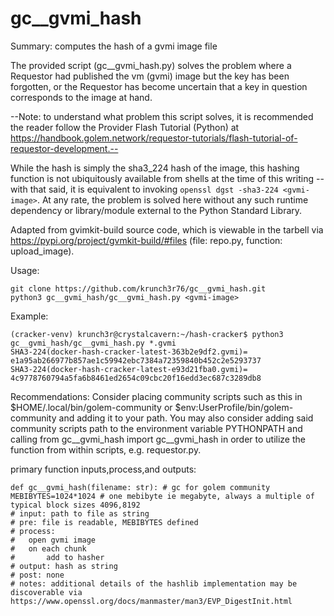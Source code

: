 # gc__gvmi_hash
Summary: computes the hash of a gvmi image file

The provided script (gc__gvmi_hash.py) solves the problem where a Requestor had published the vm (gvmi) image but the key has been forgotten, or the Requestor has become uncertain that a key in question corresponds to the image at hand.

--Note: to understand what problem this script solves, it is recommended the reader follow the Provider Flash Tutorial (Python) at https://handbook.golem.network/requestor-tutorials/flash-tutorial-of-requestor-development.--

While the hash is simply the sha3_224 hash of the image, this hashing function is not ubiquitously available from shells at the time of this writing -- with that said, it is equivalent to invoking `openssl dgst -sha3-224 <gvmi-image>`. At any rate, the problem is solved here without any such runtime dependency or library/module external to the Python Standard Library.

Adapted from gvimkit-build source code, which is viewable in the tarbell via https://pypi.org/project/gvmkit-build/#files (file: repo.py, function: upload_image).



Usage:
```
git clone https://github.com/krunch3r76/gc__gvmi_hash.git
python3 gc__gvmi_hash/gc__gvmi_hash.py <gvmi-image>
```

Example:
```
(cracker-venv) krunch3r@crystalcavern:~/hash-cracker$ python3 gc__gvmi_hash/gc__gvmi_hash.py *.gvmi
SHA3-224(docker-hash-cracker-latest-363b2e9df2.gvmi)= e1a95ab266977b857ae1c59942ebc7384a72359840b452c2e5293737
SHA3-224(docker-hash-cracker-latest-e93d21fba0.gvmi)= 4c9778760794a5fa6b8461ed2654c09cbc20f16edd3ec687c3289db8
```

Recommendations:
Consider placing community scripts such as this in $HOME/.local/bin/golem-community or $env:UserProfile/bin/golem-community and adding it to your path. You may also consider adding said community scripts path to the environment variable PYTHONPATH and calling from gc__gvmi_hash import gc__gvmi_hash in order to utilize the function from within scripts, e.g. requestor.py.




primary function inputs,process,and outputs:
```
def gc__gvmi_hash(filename: str): # gc for golem community
MEBIBYTES=1024*1024 # one mebibyte ie megabyte, always a multiple of typical block sizes 4096,8192
# input: path to file as string
# pre: file is readable, MEBIBYTES defined
# process:
#   open gvmi image
#   on each chunk
#       add to hasher
# output: hash as string
# post: none
# notes: additional details of the hashlib implementation may be discoverable via https://www.openssl.org/docs/manmaster/man3/EVP_DigestInit.html
```
